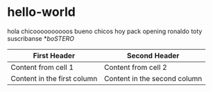 # hello-world
hola chicoooooooooos
bueno chicos hoy pack opening ronaldo toty suscribanse
**boSTERO*

First Header | Second Header
------------ | -------------
Content from cell 1 | Content from cell 2
Content in the first column | Content in the second column

